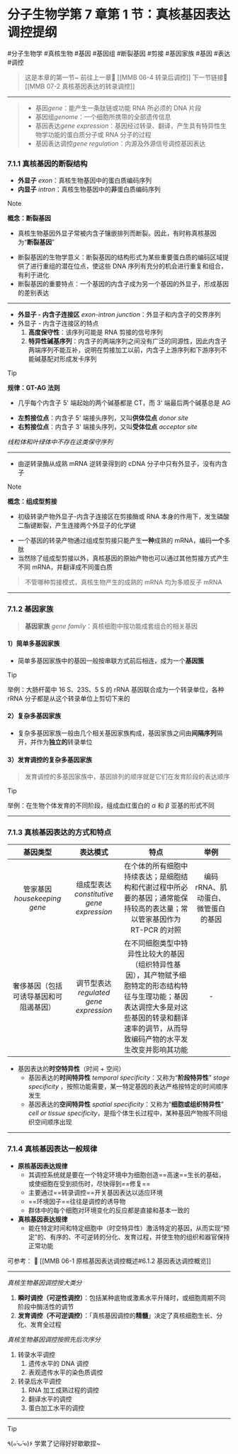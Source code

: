 # 分子生物学第 7 章第 1 节：真核基因表达调控提纲
#分子生物学 #真核生物 #基因 #基因组 #断裂基因 #剪接 #基因家族 #基因 #表达 #调控 

> 这是本章的第一节~
> 前往上一章🚀 [[MMB 06-4 转录后调控]]
> 下一节链接🔗 [[MMB 07-2 真核基因表达的转录调控]]

---

>- 基因*gene*：能产生一条肽链或功能 RNA 所必须的 DNA 片段
>- 基因组*genome*：一个细胞所携带的全部遗传信息
>- 基因表达*gene expression*：基因经过转录、翻译，产生具有特异性生物学功能的蛋白质分子或 RNA 分子的过程
>- 基因表达调控*gene regulation*：内源及外源信号调控基因表达

### 7.1.1 真核基因的断裂结构
- **外显子** *exon*：真核生物基因中的蛋白质编码序列
- **内显子** *intron*：真核生物基因中的**非**蛋白质编码序列

> [!NOTE]
> **概念：断裂基因**
> - 真核生物基因外显子常被内含子镶嵌排列而断裂。因此，有时称真核基因为“**断裂基因**”

- 断裂基因的生物学意义：断裂基因的结构形式为某些重要蛋白质的编码区域提供了进行重组的潜在位点，使这些 DNA 序列有充分的机会进行重复和组合，有利于进化
- 断裂基因的重要特点：一个基因的内含子成为另一个基因的外显子，形成基因的差别表达
---
- **外显子 - 内含子连接区** *exon-intron junction*：外显子和内含子的交界序列
- 外显子 - 内含子连接区的特点
	1. **高度保守性**：该序列可能是 RNA 剪接的信号序列
	2. **特异性碱基序列**：内含子的两端序列之间没有广泛的同源性，因此内含子两端序列不能互补，说明在剪接加工以前，内含子上游序列和下游序列不能碱基配对形成发卡序列

> [!TIP]
> **规律：GT-AG 法则**
> - 几乎每个内含子 5' 端起始的两个碱基都是 CT，而 3' 端最后两个碱基总是 AG

- **左剪接位点**：内含子 5' 端接头序列，又叫**供体位点** *donor site*
- **右剪接位点**：内含子 3' 端接头序列，又叫**受体位点** *acceptor site*

*线粒体和叶绿体中不存在这类保守序列*

---
- 由逆转录酶从成熟 mRNA 逆转录得到的 cDNA 分子中只有外显子，没有内含子

> [!NOTE]
> **概念：组成型剪接**
> - 初级转录产物外显子-内含子连接区在剪接酶或 RNA 本身的作用下，发生磷酸二酯键断裂，产生连接两个外显子的化学键

- 一个基因的转录产物通过组成型剪接只能产生**一种**成熟的 mRNA，编码**一个**多肽   
- 当然除了组成型剪接以外，真核基因的原始产物也可以通过其他剪接方式产生不同 mRNA，并翻译成不同蛋白质

> 不管哪种剪接模式，真核生物产生的成熟的 mRNA 均为多顺反子 mRNA

---

### 7.1.2 基因家族

> **基因家族** *gene family*：真核细胞中按功能成套组合的相关基因

#### 1）简单多基因家族

- 简单多基因家族中的基因一般按串联方式前后相连，成为一个**基因簇**

> [!TIP]
> 举例：大肠杆菌中 16 S、23S、5 S 的 rRNA 基因联合成为一个转录单位，各种 rRNA 分子都是从这个转录单位上剪切下来的

#### 2）复杂多基因家族

- 复杂多基因家族一般由几个相关基因家族构成，基因家族之间由**间隔序列**隔开，并作为**独立的**转录单位

#### 3）发育调控的复杂多基因家族

> 发育调控的多基因家族中，基因排列的顺序就是它们在发育阶段的表达顺序

> [!TIP]
> 举例：在生物个体发育的不同阶段，组成血红蛋白的 $\alpha$ 和 $\beta$ 亚基的形式不同

---

### 7.1.3 真核基因表达的方式和特点

|           基因类型           |                 表达模式                 |                                                特点                                                |          举例          |
| :----------------------: | :----------------------------------: | :----------------------------------------------------------------------------------------------: | :------------------: |
| 管家基因 *housekeeping gene* | 组成型表达 *constitutive gene expression* |                 在个体的所有细胞中持续表达；是细胞结构和代谢过程中所必要的基因；通常能保持较高的表达量；常以管家基因作为 RT-PCR 的对照                  | 编码 rRNA、肌动蛋白、微管蛋白的基因 |
|   奢侈基因（包括可诱导基因和可阻遏基因）    |  调节型表达 *regulated gene expression*   | 在不同细胞类型中特异性比较大的基因（组织特异性基因），其产物赋予细胞特定的形态结构特征与生理功能；基因表达调控大多是对这些基因的转录和翻译速率的调节，从而导致编码产物的水平发生改变并影响其功能 |          -           |
- 基因表达的**时空特异性**（时间 + 空间）
	- 基因表达的**时间特异性** *temporal specificity*：又称为“**阶段特异性**” *stage specificity* ，按照功能需要，某一特定基因的表达严格按特定的时间顺序发生
	- 基因表达的**空间特异性** *spatial specificity*：又称为“**细胞或组织特异性**” *cell or tissue specificity*，是指个体生长过程中，某种基因产物按不同组织空间顺序出现

---
### 7.1.4 真核基因表达一般规律

- **原核基因表达规律**
	- 其调控系统就是要在一个特定环境中为细胞创造==高速==生长的基础，或使细胞在受到损伤时，尽快得到==修复==
	- 主要通过==转录调控==开关基因表达以适应环境
	- ==环境因子==往往是调控的诱导物
	- 群体中的每个细胞对环境变化的反应都是直接和基本一致的
- **真核基因表达规律**
	-  能在特定时间和特定细胞中（时空特异性）激活特定的基因，从而实现“预定”的、有序的、不可逆转的分化、发育过程，并使生物的组织和器官保持正常功能

可参考：
🔗  [[MMB 06-1 原核基因表达调控概述#6.1.2 基因表达调控概览]]

---

*真核生物基因调控按大类分*
1. **瞬时调控（可逆性调控）**：包括某种底物或激素水平升降时，或细胞周期不同阶段中酶活性的调节
2. **发育调控（不可逆调控）**：「真核基因调控的**精髓**」决定了真核细胞生长、分化、发育全过程

*真核生物基因调控按照先后次序分*
1. 转录水平调控
	1. 遗传水平的 DNA 调控
	2. 表观遗传水平的染色质调控
2. 转录后水平调控
	1. RNA 加工成熟过程的调控
	2. 翻译水平的调控
	3. 蛋白加工水平的调控

---
> [!TIP]
> ٩(๑˃̵ᴗ˂̵๑)۶ 学累了记得好好歇歇捏~
